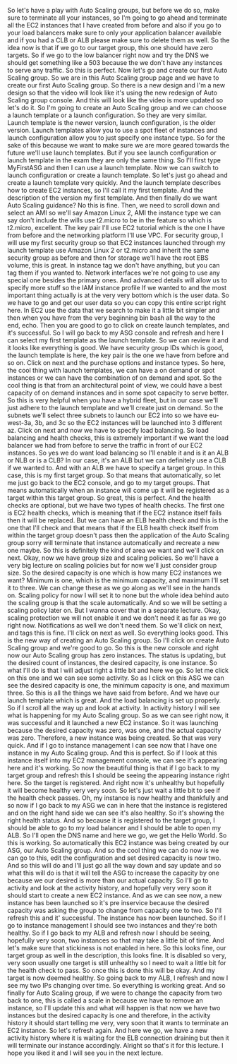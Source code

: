 
<v Instructor>So let's have a play</v>
with Auto Scaling groups,
but before we do so, make sure to terminate
all your instances, so I'm going to go ahead
and terminate all the EC2 instances
that I have created from before and also if you go
to your load balancers make sure to only your application
balancer available and if you had a CLB
or ALB please make sure to delete them as well.
So the idea now is that if we go
to our target group, this one should have zero targets.
So if we go to the low balancer right now
and try the DNS we should get something like a 503
because the we don't have any instances
to serve any traffic.
So this is perfect.
Now let's go and create our first Auto Scaling group.
So we are in this Auto Scaling group page
and we have to create our first Auto Scaling group.
So there is a new design
and I'm a new design so that the video
will look like it's using the new redesign
of Auto Scaling group console.
And this will look like the video
is more updated so let's do it.
So I'm going to create an Auto Scaling group
and we can choose a launch template
or a launch configuration.
So they are very similar.
Launch template is the newer version, launch configuration,
is the older version.
Launch templates allow you to use a spot fleet
of instances and launch configuration
allow you to just specify one instance type.
So for the sake of this because we want to make
sure we are more geared towards the future
we'll use launch templates.
But if you see launch configuration or launch template
in the exam they are only the same thing.
So I'll first type MyFirstASG
and then I can use a launch template.
Now we can switch to launch configuration
or create a launch template.
So let's just go ahead and create
a launch template very quickly.
And the launch template describes
how to create EC2 instances, so I'll call it
my first template.
And the description of the version my first template.
And then finally do we want Auto Scaling guidance?
No this is fine.
Then, we need to scroll down and select an AMI
so we'll say Amazon Linux 2, AMI
the instance type we can say
don't include the wills use t2.micro
to be in the feature so which is t2.micro, excellent.
The key pair I'll use EC2 tutorial
which is the one I have from before
and the networking platform I'll use VPC.
For security group,
I will use my first security group
so that EC2 instances launched
through my launch template use Amazon Linux 2
or t2.micro and inherit the same security group as before
and then for storage we'll have the root EBS volume,
this is great.
In instance tag we don't have anything,
but you can tag them if you wanted to.
Network interfaces we're not going to use
any special one besides the primary ones.
And advanced details will allow us to specify
more stuff so the IAM instance profile
If we wanted to and the most important thing
actually is at the very very bottom
which is the user data.
So we have to go and get our user data
so you can copy this entire script right here.
In EC2 use the data that we search
to make it a little bit simpler
and then when you have from the very beginning
bin bash all the way to the end, echo.
Then you are good to go to
click on create launch templates,
and it's successful.
So I will go back to my ASG console and refresh
and here I can select my first template
as the launch template.
So we can review it and it looks like everything is good.
We have security group IDs
which is good, the launch template is here,
the key pair is the one we have from before and so on.
Click on next and the purchase options and instance types.
So here, the cool thing with launch templates,
we can have a on demand or spot instances
or we can have the combination of on demand and spot.
So the cool thing is that from an architectural
point of view, we could have a best capacity
of on demand instances and in some spot capacity
to serve better.
So this is very helpful when you have a hybrid fleet,
but in our case we'll just adhere to the launch template
and we'll create just on demand.
So the subnets we'll select three subnets
to launch our EC2 into so we have eu-west-3a,
3b, and 3c so the EC2 instances
will be launched into 3 different az.
Click on next and now we have to specify load balancing.
So load balancing and health checks,
this is extremely important if we want
the load balancer we had from before
to serve the traffic in front of our EC2 instances.
So yes we do want load balancing so I'll enable it
and is it an ALB or NLB or is a CLB?
In our case, it's an ALB
but we can definitely use a CLB if we wanted to.
And with an ALB we have to specify a target group.
In this case, this is my first target group.
So that means that automatically,
so let me just go back to the EC2 console,
and go to my target groups.
That means automatically when an instance will come up
it will be registered as a target
within this target group.
So great, this is perfect.
And the health checks are optional,
but we have two types of health checks.
The first one is EC2 health checks,
which is meaning that if the EC2 instance
itself fails then it will be replaced.
But we can have an ELB health check
and this is the one that I'll check
and that means that if the ELB health check itself
from within the target group doesn't pass
then the application of the Auto Scaling group
sorry will terminate
that instance automatically and recreate
a new one maybe.
So this is definitely the kind of area we want
and we'll click on next.
Okay, now we have group size and scaling policies.
So we'll have a very big lecture on scaling policies
but for now we'll just consider group size.
So the desired capacity is one
which is how many EC2 instances we want?
Minimum is one, which is the minimum capacity,
and maximum I'll set it to three.
We can change these as we go along
as we'll see in the hands on.
Scaling policy for now I will set it to none
but the whole idea behind auto the scaling group
is that the scale automatically.
And so we will be setting a scaling policy later on.
But I wanna cover that in a separate lecture.
Okay, scaling protection we will not enable it
and we don't need it as far as we go right now.
Notifications as well we don't need them.
So we'll click on next, and tags this is fine.
I'll click on next as well.
So everything looks good.
This is the new way of creating an Auto Scaling group.
So I'll click on create Auto Scaling group
and we're good to go.
So this is the new console
and right now our Auto Scaling group has zero instances.
The status is updating, but the desired count
of instances, the desired capacity, is one instance.
So what I'll do
is that I will adjust right a little bit and here we go.
So let me click on this one and we can see some activity.
So as I click on this ASG we can see
the desired capacity is one,
the minimum capacity is one, and maximum three.
So this is all the things we have said from before.
And we have our launch template which is great.
And the load balancing is set up properly.
So if I scroll all the way up and look at activity.
In activity history I will see what is happening
for my Auto Scaling group.
So as we can see right now, it was successful
and it launched a new EC2 instance.
So it was launching because the desired capacity
was zero, was one, and the actual capacity was zero.
Therefore, a new instance was being created.
So that was very quick.
And if I go to instance management
I can see now that I have one instance
in my Auto Scaling group.
And this is perfect.
So if I look at this instance itself
into my EC2 management console,
we can see it's appearing here and it's working.
So now the beautiful thing is that if I go back
to my target group and refresh this
I should be seeing the appearing instance right here.
So the target is registered.
And right now it's unhealthy but hopefully
it will become healthy very very soon.
So let's just wait a little bit to see
if the health check passes.
Oh, my instance is now healthy
and thankfully and so now if I go back to my ASG
we can in here that the instance is registered
and on the right hand side we can see it's also healthy.
So it's showing the right health status.
And so because it is registered to the target group,
I should be able to go to my load balancer
and I should be able to open my ALB.
So I'll open the DNS name
and here we go, we get the Hello World.
So this is working.
So automatically this EC2 instance
was being created by our ASG, our Auto Scaling group.
And so the cool thing we can do now
is we can go to this, edit the configuration
and set desired capacity is now two.
And so this will do and I'll just go
all the way down and say update
and so what this will do is that it will tell
the ASG to increase the capacity
by one because we our desired is more
than our actual capacity.
So I'll go to activity
and look at the activity history, and hopefully
very very soon it should start to create a new EC2 instance.
And as we can see now, a new instance
has been launched so it's pre inservice
because the desired capacity was asking the group
to change from capacity one to two.
So I'll refresh this and it' successful.
The instance has now been launched.
So if I go to instance management
I should see two instances and they're both healthy.
So if I go back to my ALB and refresh
now I should be seeing, hopefully very soon,
two instances so that may take a little bit of time.
And let's make sure that stickiness is not enabled in here.
So this looks fine, our target group as well
in the description, this looks fine.
It is disabled so very, very soon
usually one target is still unhealthy
so I need to wait a little bit for the health check to pass.
So once this is done this will be okay.
And my target is now deemed healthy.
So going back to my ALB, I refresh
and now I see my two IPs changing over time.
So everything is working great.
And so finally for Auto Scaling group,
if we were to change the capacity
from two back to one, this is called a scale in
because we have to remove an instance,
so I'll update this and what will happen
is that now we have two instances
but the desired capacity is one
and therefore, in the activity history
it should start telling me very, very soon
that it wants to terminate an EC2 instance.
So let's refresh again.
And here we go, we have a new activity history
where it is waiting for the ELB connection draining
but then it will terminate our instance accordingly.
Alright so that's it for this lecture.
I hope you liked it and I will see you in the next lecture.